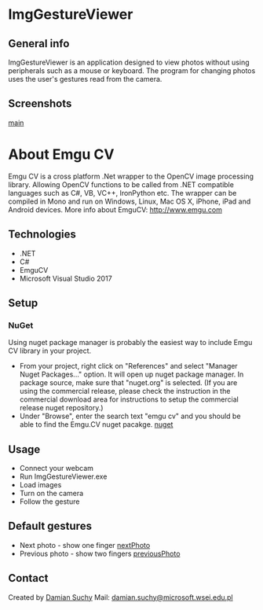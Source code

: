 # ImgGestureViewer

## General info
ImgGestureViewer is an application designed to view photos without using peripherals such as a mouse or keyboard. The program for changing photos uses the user's gestures read from the camera.

## Screenshots
[main](./img/main.png)

# About Emgu CV
Emgu CV is a cross platform .Net wrapper to the OpenCV image processing library. Allowing OpenCV functions to be called from .NET compatible languages such as C#, VB, VC++, IronPython etc. The wrapper can be compiled in Mono and run on Windows, Linux, Mac OS X, iPhone, iPad and Android devices.
More info about EmguCV: http://www.emgu.com
## Technologies
* .NET 
* C#
* EmguCV
* Microsoft Visual Studio 2017

## Setup
### NuGet
Using nuget package manager is probably the easiest way to include Emgu CV library in your project. 
* From your project, right click on "References" and select "Manager Nuget Packages..." option. It will open up nuget package manager. In package source, make sure that "nuget.org" is selected. (If you are using the commercial release, please check the instruction in the commercial download area for instructions to setup the commercial release nuget repository.)
* Under "Browse", enter the search text "emgu cv" and you should be able to find the Emgu.CV nuget pacakge. 
[nuget](./img/emgucv_nuget.png)

## Usage

* Connect your webcam
* Run ImgGestureViewer.exe
* Load images
* Turn on the camera
* Follow the gesture

## Default gestures
* Next photo - show one finger
[nextPhoto](./img/emgucv_working1.png)
* Previous photo - show two fingers
[previousPhoto](./img/emgucv_working2.png)

 
## Contact
Created by [Damian Suchy](https://github.com/4lkon) 
Mail: damian.suchy@microsoft.wsei.edu.pl